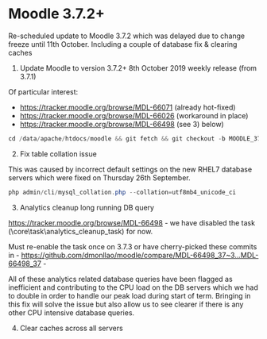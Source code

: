 # Moodle 3.7.2+

Re-scheduled update to Moodle 3.7.2 which was delayed due to change freeze until 11th October. Including a couple of database fix & clearing caches

1) Update Moodle to version 3.7.2+ 8th October 2019 weekly release (from 3.7.1)

Of particular interest:

-   <https://tracker.moodle.org/browse/MDL-66071> (already hot-fixed)
-   <https://tracker.moodle.org/browse/MDL-66026> (workaround in place)
-   <https://tracker.moodle.org/browse/MDL-66498> (see 3) below)

``` java
cd /data/apache/htdocs/moodle && git fetch && git checkout -b MOODLE_37_UCL_REL372+08102019 origin/MOODLE_37_UCL_REL372+08102019
```

2) Fix table collation issue

This was caused by incorrect default settings on the new RHEL7 database servers which were fixed on Thursday 26th September.

``` java
php admin/cli/mysql_collation.php --collation=utf8mb4_unicode_ci
```

3) Analytics cleanup long running DB query

<https://tracker.moodle.org/browse/MDL-66498> - we have disabled the task (\\core\\task\\analytics\_cleanup\_task) for now.

Must re-enable the task once on 3.7.3 or have cherry-picked these commits in - <https://github.com/dmonllao/moodle/compare/MDL-66498_37~3...MDL-66498_37> - 

All of these analytics related database queries have been flagged as inefficient and contributing to the CPU load on the DB servers which we had to double in order to handle our peak load during start of term. Bringing in this fix will solve the issue but also allow us to see clearer if there is any other CPU intensive database queries.

4) Clear caches across all servers


